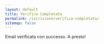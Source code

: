 ```yaml
---
layout: default
title: Verifica Completata
permalink: /iscrizione/verifica-completata/
sitemap: false
---
```


Email verificata con successo. A presto!
